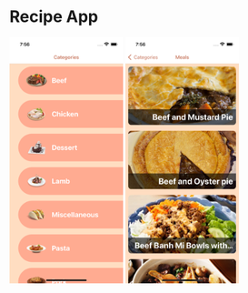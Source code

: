 # Recipe App

<div>
  <img src="./app-screenshot.png" width="200" />
  <img src="./app-screenshot-2.png" width="200" />
</div>
